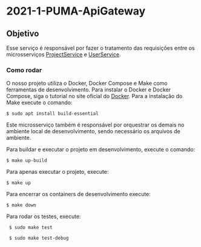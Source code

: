 # 2021-1-PUMA-ApiGateway

## Objetivo

Esse serviço é responsável por fazer o tratamento das requisições entre os microsserviços [ProjectService](https://github.com/fga-eps-mds/2021-1-PUMA-ProjectService) e [UserService](https://github.com/fga-eps-mds/2021-1-PUMA-UserService).

### Como rodar

O nosso projeto utiliza o Docker, Docker Compose e Make como ferramentas de desenvolvimento. Para instalar o Docker e Docker Compose, siga o tutorial no site oficial do [Docker](https://www.docker.com/). Para a instalação do Make execute o comando: 

``` $ sudo apt install build-essential ```

Este microsserviço também é responsável por orquestrar os demais no ambiente local de desenvolvimento, sendo necessário os arquivos de ambiente.

Para buildar e executar o projeto em desenvolvimento, execute o comando:

``` $ make up-build ```

Para apenas executar o projeto, execute:

```$ make up```

Para encerrar os containers de desenvolvimento execute:

``` $ make down ```

Para rodar os testes, execute:

``` $ sudo make test```

``` $ sudo make test-debug```
